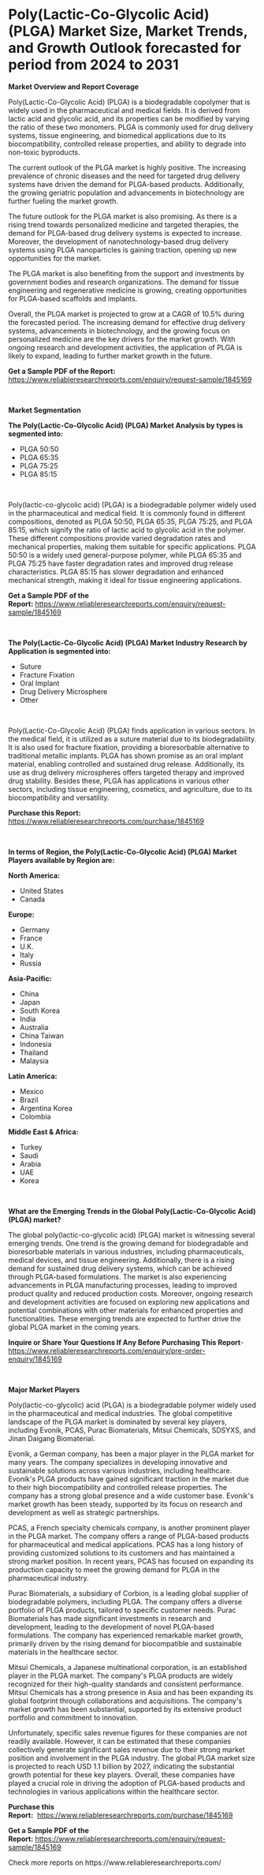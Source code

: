 <p><h1>Poly(Lactic-Co-Glycolic Acid) (PLGA) Market Size, Market Trends, and Growth Outlook forecasted for period from 2024 to 2031</h1></p><p><strong>Market Overview and Report Coverage</strong></p>
<p><p>Poly(Lactic-Co-Glycolic Acid) (PLGA) is a biodegradable copolymer that is widely used in the pharmaceutical and medical fields. It is derived from lactic acid and glycolic acid, and its properties can be modified by varying the ratio of these two monomers. PLGA is commonly used for drug delivery systems, tissue engineering, and biomedical applications due to its biocompatibility, controlled release properties, and ability to degrade into non-toxic byproducts.</p><p>The current outlook of the PLGA market is highly positive. The increasing prevalence of chronic diseases and the need for targeted drug delivery systems have driven the demand for PLGA-based products. Additionally, the growing geriatric population and advancements in biotechnology are further fueling the market growth.</p><p>The future outlook for the PLGA market is also promising. As there is a rising trend towards personalized medicine and targeted therapies, the demand for PLGA-based drug delivery systems is expected to increase. Moreover, the development of nanotechnology-based drug delivery systems using PLGA nanoparticles is gaining traction, opening up new opportunities for the market.</p><p>The PLGA market is also benefiting from the support and investments by government bodies and research organizations. The demand for tissue engineering and regenerative medicine is growing, creating opportunities for PLGA-based scaffolds and implants.</p><p>Overall, the PLGA market is projected to grow at a CAGR of 10.5% during the forecasted period. The increasing demand for effective drug delivery systems, advancements in biotechnology, and the growing focus on personalized medicine are the key drivers for the market growth. With ongoing research and development activities, the application of PLGA is likely to expand, leading to further market growth in the future.</p></p>
<p><strong>Get a Sample PDF of the Report:</strong> <a href="https://www.reliableresearchreports.com/enquiry/request-sample/1845169">https://www.reliableresearchreports.com/enquiry/request-sample/1845169</a></p>
<p>&nbsp;</p>
<p><strong>Market Segmentation</strong></p>
<p><strong>The Poly(Lactic-Co-Glycolic Acid) (PLGA) Market Analysis by types is segmented into:</strong></p>
<p><ul><li>PLGA 50:50</li><li>PLGA 65:35</li><li>PLGA 75:25</li><li>PLGA 85:15</li></ul></p>
<p>&nbsp;</p>
<p><p>Poly(lactic-co-glycolic acid) (PLGA) is a biodegradable polymer widely used in the pharmaceutical and medical field. It is commonly found in different compositions, denoted as PLGA 50:50, PLGA 65:35, PLGA 75:25, and PLGA 85:15, which signify the ratio of lactic acid to glycolic acid in the polymer. These different compositions provide varied degradation rates and mechanical properties, making them suitable for specific applications. PLGA 50:50 is a widely used general-purpose polymer, while PLGA 65:35 and PLGA 75:25 have faster degradation rates and improved drug release characteristics. PLGA 85:15 has slower degradation and enhanced mechanical strength, making it ideal for tissue engineering applications.</p></p>
<p><strong>Get a Sample PDF of the Report:</strong>&nbsp;<a href="https://www.reliableresearchreports.com/enquiry/request-sample/1845169">https://www.reliableresearchreports.com/enquiry/request-sample/1845169</a></p>
<p>&nbsp;</p>
<p><strong>The Poly(Lactic-Co-Glycolic Acid) (PLGA) Market Industry Research by Application is segmented into:</strong></p>
<p><ul><li>Suture</li><li>Fracture Fixation</li><li>Oral Implant</li><li>Drug Delivery Microsphere</li><li>Other</li></ul></p>
<p>&nbsp;</p>
<p><p>Poly(Lactic-Co-Glycolic Acid) (PLGA) finds application in various sectors. In the medical field, it is utilized as a suture material due to its biodegradability. It is also used for fracture fixation, providing a bioresorbable alternative to traditional metallic implants. PLGA has shown promise as an oral implant material, enabling controlled and sustained drug release. Additionally, its use as drug delivery microspheres offers targeted therapy and improved drug stability. Besides these, PLGA has applications in various other sectors, including tissue engineering, cosmetics, and agriculture, due to its biocompatibility and versatility.</p></p>
<p><strong>Purchase this Report:</strong>&nbsp; <a href="https://www.reliableresearchreports.com/purchase/1845169">https://www.reliableresearchreports.com/purchase/1845169</a></p>
<p>&nbsp;</p>
<p><strong>In terms of Region, the Poly(Lactic-Co-Glycolic Acid) (PLGA) Market Players available by Region are:</strong></p>
<p>
    <p> <strong> North America: </strong>
        <ul>
            <li>United States</li>
            <li>Canada</li>
        </ul>
        </p> 
    <p> <strong> Europe: </strong>
        <ul>
            <li>Germany</li>
            <li>France</li>
            <li>U.K.</li>
            <li>Italy</li>
            <li>Russia</li>
        </ul>
        </p> 
    <p> <strong> Asia-Pacific: </strong>
        <ul>
            <li>China</li>
            <li>Japan</li>
            <li>South Korea</li>
            <li>India</li>
            <li>Australia</li>
            <li>China Taiwan</li>
            <li>Indonesia</li>
            <li>Thailand</li>
            <li>Malaysia</li>
        </ul>
        </p> 
    <p> <strong> Latin America: </strong>
        <ul>
            <li>Mexico</li>
            <li>Brazil</li>
            <li>Argentina Korea</li>
            <li>Colombia</li>
        </ul>
        </p> 
    <p> <strong> Middle East & Africa: </strong>
        <ul>
            <li>Turkey</li>
            <li>Saudi</li>
            <li>Arabia</li>
            <li>UAE</li>
            <li>Korea</li>
        </ul>
    </p>
    </p>
<p>&nbsp;</p>
<p><strong>What are the Emerging Trends in the Global Poly(Lactic-Co-Glycolic Acid) (PLGA) market?</strong></p>
<p><p>The global poly(lactic-co-glycolic acid) (PLGA) market is witnessing several emerging trends. One trend is the growing demand for biodegradable and bioresorbable materials in various industries, including pharmaceuticals, medical devices, and tissue engineering. Additionally, there is a rising demand for sustained drug delivery systems, which can be achieved through PLGA-based formulations. The market is also experiencing advancements in PLGA manufacturing processes, leading to improved product quality and reduced production costs. Moreover, ongoing research and development activities are focused on exploring new applications and potential combinations with other materials for enhanced properties and functionalities. These emerging trends are expected to further drive the global PLGA market in the coming years.</p></p>
<p><strong>Inquire or Share Your Questions If Any Before Purchasing This Report</strong>- <a href="https://www.reliableresearchreports.com/enquiry/pre-order-enquiry/1845169">https://www.reliableresearchreports.com/enquiry/pre-order-enquiry/1845169</a></p>
<p>&nbsp;</p>
<p><strong>Major Market Players</strong></p>
<p><p>Poly(lactic-co-glycolic) acid (PLGA) is a biodegradable polymer widely used in the pharmaceutical and medical industries. The global competitive landscape of the PLGA market is dominated by several key players, including Evonik, PCAS, Purac Biomaterials, Mitsui Chemicals, SDSYXS, and Jinan Daigang Biomaterial.</p><p>Evonik, a German company, has been a major player in the PLGA market for many years. The company specializes in developing innovative and sustainable solutions across various industries, including healthcare. Evonik's PLGA products have gained significant traction in the market due to their high biocompatibility and controlled release properties. The company has a strong global presence and a wide customer base. Evonik's market growth has been steady, supported by its focus on research and development as well as strategic partnerships.</p><p>PCAS, a French specialty chemicals company, is another prominent player in the PLGA market. The company offers a range of PLGA-based products for pharmaceutical and medical applications. PCAS has a long history of providing customized solutions to its customers and has maintained a strong market position. In recent years, PCAS has focused on expanding its production capacity to meet the growing demand for PLGA in the pharmaceutical industry.</p><p>Purac Biomaterials, a subsidiary of Corbion, is a leading global supplier of biodegradable polymers, including PLGA. The company offers a diverse portfolio of PLGA products, tailored to specific customer needs. Purac Biomaterials has made significant investments in research and development, leading to the development of novel PLGA-based formulations. The company has experienced remarkable market growth, primarily driven by the rising demand for biocompatible and sustainable materials in the healthcare sector.</p><p>Mitsui Chemicals, a Japanese multinational corporation, is an established player in the PLGA market. The company's PLGA products are widely recognized for their high-quality standards and consistent performance. Mitsui Chemicals has a strong presence in Asia and has been expanding its global footprint through collaborations and acquisitions. The company's market growth has been substantial, supported by its extensive product portfolio and commitment to innovation.</p><p>Unfortunately, specific sales revenue figures for these companies are not readily available. However, it can be estimated that these companies collectively generate significant sales revenue due to their strong market position and involvement in the PLGA industry. The global PLGA market size is projected to reach USD 1.1 billion by 2027, indicating the substantial growth potential for these key players. Overall, these companies have played a crucial role in driving the adoption of PLGA-based products and technologies in various applications within the healthcare sector.</p></p>
<p><strong>Purchase this Report:</strong>&nbsp;&nbsp;<a href="https://www.reliableresearchreports.com/purchase/1845169">https://www.reliableresearchreports.com/purchase/1845169</a></p>
<p></p>
<p><strong>Get a Sample PDF of the Report:</strong>&nbsp;<a href="https://www.reliableresearchreports.com/enquiry/request-sample/1845169">https://www.reliableresearchreports.com/enquiry/request-sample/1845169</a></p>
<p>Check more reports on https://www.reliableresearchreports.com/</p>